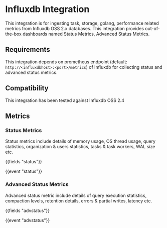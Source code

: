 # Influxdb Integration

This integration is for ingesting task, storage, golang, performance related metrics from Influxdb OSS 2.x databases. This integration provides  out-of-the-box dashboards named Status Metrics, Advanced Status Metrics.


## Requirements

This integration depends on prometheus endpoint (default: `http://<influxdbhost>:<port>/metrics`) of Influxdb for collecting status and advanced status metrics. 


## Compatibility

This integration has been tested against Influxdb OSS 2.4


## Metrics

### Status Metrics

Status metrics include details of memory usage, OS thread usage, query statistics, organization & users statistics, tasks & task workers, WAL size etc.


{{fields "status"}}

{{event "status"}}

### Advanced Status Metrics

Advanced status metric include details of query execution statistics, compaction levels, retention details, errors & partial writes, latency etc.

{{fields "advstatus"}}

{{event "advstatus"}}

